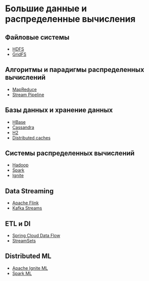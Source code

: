 # Большие данные и распределенные вычисления

## Файловые системы

+ [HDFS](/hdfs_samples/hdfs.md)
+ [GridFS]()

## Алгоритмы и парадигмы распределенных вычислений

+ [MapReduce](/map-reduce/map-reduce.md)
+ [Stream Pipeline]()

## Базы данных и хранение данных

+ [HBase]()
+ [Cassandra]()
+ [H2]()
+ [Distributed caches]()

## Системы распределенных вычислений

+ [Hadoop]()
+ [Spark]()
+ [Ignite]()

## Data Streaming

+ [Apache Flink]()
+ [Kafka Streams]()

## ETL и DI

+ [Spring Cloud Data Flow]()
+ [StreamSets]()

## Distributed ML

+ [Apache Ignite ML]()
+ [Spark ML]()